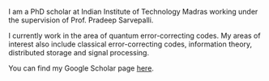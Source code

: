 I am a PhD scholar at Indian Institute of Technology Madras working under the supervision of Prof. Pradeep Sarvepalli.

I currently work in the area of quantum error-correcting codes. My areas of interest also include classical error-correcting codes, information theory, distributed storage and signal processing.

You can find my Google Scholar page [here](https://scholar.google.com/citations?hl=en&user=A2XSWuUAAAAJ&view_op=list_works&sortby=pubdate).

